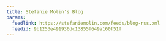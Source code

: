 ```yaml
---
title: Stefanie Molin's Blog
params:
  feedlink: https://stefaniemolin.com/feeds/blog-rss.xml
  feedid: 9b1253e491936dc13855f649a160f51f
---
```

